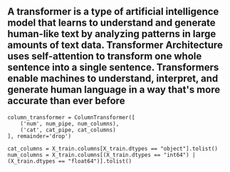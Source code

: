 ## A transformer is a type of artificial intelligence model that learns to understand and generate human-like text by analyzing patterns in large amounts of text data.  Transformer Architecture uses self-attention to transform one whole sentence into a single sentence.  Transformers enable machines to understand, interpret, and generate human language in a way that's more accurate than ever before

```
column_transformer = ColumnTransformer([
    ('num', num_pipe, num_columns),
    ('cat', cat_pipe, cat_columns)
], remainder='drop')

cat_columns = X_train.columns[X_train.dtypes == "object"].tolist()
num_columns = X_train.columns[(X_train.dtypes == "int64") | (X_train.dtypes == "float64")].tolist()
```
